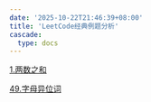 ```yaml
---
date: '2025-10-22T21:46:39+08:00'
title: 'LeetCode经典例题分析'
cascade:
  type: docs
---
```


[1.两数之和](./1.两数之和)

[49.字母异位词](./49.字母异位词)